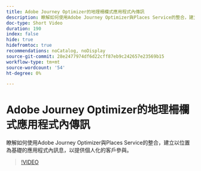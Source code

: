 ```yaml
---
title: Adobe Journey Optimizer的地理柵欄式應用程式內傳訊
description: 瞭解如何使用Adobe Journey Optimizer與Places Service的整合，建立以位置為基礎的應用程式內訊息，以提供個人化的客戶參與。
doc-type: Short Video
duration: 190
index: false
hide: true
hidefromtoc: true
recommendations: noCatalog, noDisplay
source-git-commit: 28e2477974df6d22cff87eb9c242657e23569b15
workflow-type: tm+mt
source-wordcount: '54'
ht-degree: 0%

---
```



# Adobe Journey Optimizer的地理柵欄式應用程式內傳訊

瞭解如何使用Adobe Journey Optimizer與Places Service的整合，建立以位置為基礎的應用程式內訊息，以提供個人化的客戶參與。

<!-- 72_S522_3442522_189_geofencebased-inapp-messaging-with-adobe-journey-optimizer -->
>[!VIDEO](https://video.tv.adobe.com/v/3458203/?learn=on&enablevpops=true)
